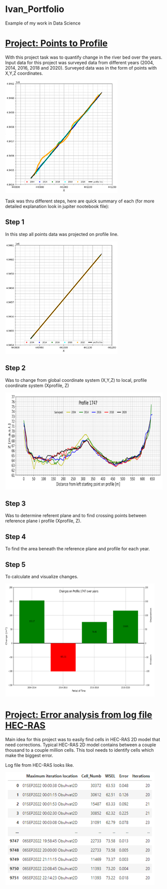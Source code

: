 # Ivan_Portfolio
Example of my work in Data Science

# [Project: Points to Profile](https://github.com/Dignatis/Points_to_Profile)
With this project task was to quantify change in the river bed over the years. 
Input data for this project was surveyed data from different  years (2004, 2014, 2016, 2018  and 2020). 
Surveyed data was in the form of points with X,Y,Z coordinates.  

<p>
    <img src="https://github.com/Dignatis/Ivan_Portfolio/blob/main/images/PtP1.PNG" width="360" height="360" />
</p>

Task was thru different steps, here are quick summary of each (for more detailed explanation look in jupiter nootebook file): 

## Step 1

In this step all points data was projected on profile line.

<p>
    <img src="https://github.com/Dignatis/Ivan_Portfolio/blob/main/images/PtP2.PNG" width="360" height="360" />
</p>


## Step 2

Was to change from global coordinate system (X,Y,Z) to local, profile coordinate system (Xprofile, Z)

<p>
    <img src="https://github.com/Dignatis/Ivan_Portfolio/blob/main/images/PtP3.PNG" width="540" height="310" />
</p>

## Step 3

Was to determine referent plane and to find crossing points between  reference plane i profile (Xprofile, Z).

## Step 4

To find the area beneath the reference plane and profile for each year. 

## Step 5

To calculate and visualize changes.

<p>
    <img src="https://github.com/Dignatis/Ivan_Portfolio/blob/main/images/PtP4.PNG" width="480" height="360" />
</p>




# [Project: Error analysis from log file HEC-RAS](https://github.com/Dignatis/Error_analysis_from_log_file_HECRAS)

Main idea for this project was to easily find cells in HEC-RAS 2D model that need corrections. Typical HEC-RAS 2D model contains between a couple thousand to a couple million cells. This tool needs to identify cells which make the biggest error.

<p>
    Log file from HEC-RAS looks like.
</p>

<p>
    <img src="https://github.com/Dignatis/Ivan_Portfolio/blob/main/images/HecRas2.PNG" width="480" height="360" />
</p>


